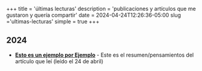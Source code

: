+++
title = 'últimas lecturas'
description = 'publicaciones y artículos que me gustaron y quería compartir'
date = 2024-04-24T12:26:36-05:00
slug ='ultimas-lecturas'
simple = true
+++

## 2024

- [**Esto es un ejemplo por Ejemplo**](/) - Este es el resumen/pensamientos del artículo que leí (leído el 24 de abril)
